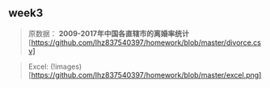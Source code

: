 ## week3
> 原数据：
__2009-2017年中国各直辖市的离婚率统计__
[https://github.com/lhz837540397/homework/blob/master/divorce.csv]

>Excel:
(!images)[https://github.com/lhz837540397/homework/blob/master/excel.png]
